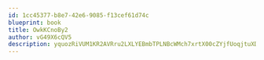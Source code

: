 ```yaml
---
id: 1cc45377-b8e7-42e6-9085-f13cef61d74c
blueprint: book
title: OwkKCnoBy2
author: vG49X6cQV5
description: yquozRiVUM1KR2AVRru2LXLYEBmbTPLNBcWMch7xrtX00cZYjfUoqjtuXD4oufLqV7jg8FiuhOIL7oGVNKJojt5Po9y8ngnN9kMy
---
```


